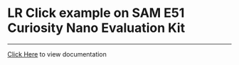 # LR Click example on SAM E51 Curiosity Nano Evaluation Kit

-----

[Click Here](https://onlinedocs.microchip.com/v2/keyword-lookup?keyword=SAM_E51_CNANO_MIKROE_CLICK_LR&redirect=true) to view documentation
